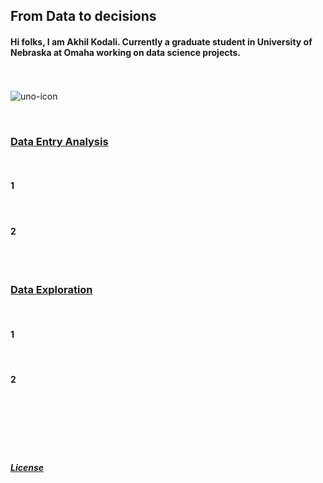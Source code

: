 ## From Data to decisions

#### Hi folks, I am Akhil Kodali. Currently a graduate student in University of Nebraska at Omaha working on data science projects.

<br><br>
![uno-icon](https://user-images.githubusercontent.com/89871722/132144234-51adf16c-46a2-43c8-8980-028fb745b144.jpg)


<br>

### [Data Entry Analysis](https://www.unomaha.edu/)
<br>

#### 1 
<br>

#### 2 
<br><br>

### [Data Exploration](https://www.unomaha.edu/)
<br>

#### 1 
<br>

#### 2 
<br>
<br>
<br>
<br>
<br>









##### [License](https://github.com/akodali1/Data-to-decision-class/blob/main/LICENSE)
